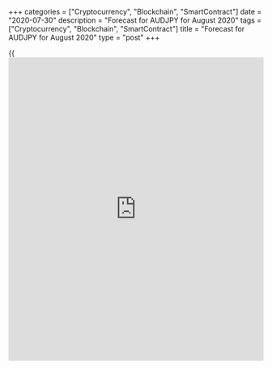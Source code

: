 +++
categories = ["Cryptocurrency", "Blockchain", "SmartContract"]
date = "2020-07-30"
description = "Forecast for AUDJPY for August 2020"
tags = ["Cryptocurrency", "Blockchain", "SmartContract"]
title = "Forecast for AUDJPY for August 2020"
type = "post"
+++

{{<iframe id="large-banner" src="https://www.bounty.group/#slide=5.0" width="100%" height="600" scrolling="no" style="border: 0px solid rgb(216, 221, 230); border-radius: 3px;">}}

July 30, 2020

July 30, 2020

Forex in August: market getting ahead of itself?Dmitri Demidenko

## Fundamental forecast for Forex currencies for August

### Selling the U.S. dollar as a safe-haven asset may have gone too far

To say that July was successful for fans of statistical analysis with a
fundamental perspective is an understatement! Selling [USD/NOK][1] and
[USD/SEK][2] has increased the deposit by a total of 10.1%, buying
Australian and Canadian dollars against the American dollar has
increased it by 4.5%. The Norwegian krone managed to simply hold out
against the hugely popular euro, while the Swedish krona gained 1.5%
against it. Indeed, [Vikings are on the warpath][3]! It will be all the
more interesting to observe the influence of the seasonal factor on the
exchange rates in Forex at the end of the summer.

The Japanese yen and the Swiss franc usually feel the best in August,
strengthening in 26 and 25 cases respectively out of 45. The clear
outsiders were the Australian and New Zealand dollars, as well as the
British pound, which finished two last months of the summer in 1975-2019
in the red zone.

### Rise-and-fall periods

![LiteForex: Forecast for AUDJPY for August 2020][4]

 _Source: BoE, calculation by LiteForex._

A similar picture is observed when studying averages and medians. Among
the leaders are safe-haven currencies and monetary units of oil-
exporting countries, assets that are usually classified as risky are in
the outsiders, although at present, considering the sharp decrease in
rates by the central banks of Australia and New Zealand, there are
doubts of the truth of this statement. In any case, such an alignment of
forces usually occurs when the global appetite for risk decreases, and
it should be noted that there are prerequisites for this.

### Average and median values

![LiteForex: Forecast for AUDJPY for August 2020][5]

 _Source: BoE, calculation by LiteForex._

Based on the leading indicators from Bloomberg, the Chinese economy lost
momentum in July after impressive growth in May-June. The aggravation of
US-China relations has been bothering [investor](https://www.fintechee.com/tutorial-for-forex-trading/investor-mode/)s for a long time, and the
dam could give way at any moment. If we add to this the overbought, in
[terms](https://www.fintechee.com/terms/) of P/E, [S&P 500][6], then the situation becomes threatening for
fans of risky assets. Primarily for Ozzy and Kiwi because of Canberra's
and Wellington's close ties to Beijing. It should be noted that in the
worst times, the Australian and New Zealand dollars lost an average of
2.4% and 3.2% of their value respectively.

### Dynamics of currency rates during rise-and-fall periods

![LiteForex: Forecast for AUDJPY for August 2020][7]

 _Source: BoE, calculation by LiteForex._

The situation for the bulls in [AUD/USD][8] is aggravated by the record
growth of Covid-19 infections toll in certain states of Australia, which
casts doubts about the faster recovery of its economy compared to the
world counterparts. In my opinion, further escalation of the conflict
between Washington and Beijing in August will allow selling [AUD/JPY][9]
and [NZD/JPY][10].

As for the potential weakness of the British pound, the main reasons may
be the deadlock in the Brexit negotiations, the slow return of the GDP
of the U.K. to the trend, as well as the correction of the S&P 500. The
best way to work with these ideas is by selling [GBP/CHF][11]. The Swiss
franc is able to benefit from fears of a second wave of the pandemic in
Europe and worsening macroeconomic statistics of the euro area. These
factors are likely to hold back the further advance of [EUR/USD][12] to
the north.

* * *

P.S. Did you like my article? Share it in social networks: it will be
the best “thank you" :)

Ask me questions and comment below. I’ll be glad to answer your
questions and give necessary explanations.

 **Useful links:**

  * I recommend trying to trade with a reliable broker [here][13]. The system allows you to trade by yourself or copy successful traders from all across the globe.
  * Use my promo-code BLOG for getting deposit bonus 50% on LiteForex platform. Just enter this code in the appropriate field while [depositing][14] your trading account.
  * Telegram channel with high-quality analytics, Forex reviews, training articles, and other useful things for traders <t.me/liteforex>





## Price chart of AUDJPY in real time mode

![Forex in August: market getting ahead of itself?][15]

The content of this article reflects the author’s opinion and does not
necessarily reflect the official position of LiteForex. The material
published on this page is provided for informational purposes only and
should not be considered as the provision of investment advice for the
purposes of Directive 2004/39/EC.

Rate this article:

{{value}}

( {{count}} {{title}} )

   1. my.liteforex.com/trading/chart?symbol=USDNOK
   2. my.liteforex.com/trading/chart?symbol=USDSEK
   3. www.liteforex.com/blog/analysts-opinions/forex-in-july-vikings-are-on-the-warpath/
   4. cdn.liteforex.com/cache/uploads/blog_post/fundamental_analysis/stat1-30-07-20.jpg?w=30&s=af477fb6f66eb5e3c54529db6947cbc8
   5. cdn.liteforex.com/cache/uploads/blog_post/fundamental_analysis/stat2-30-07-20.jpg?w=30&s=37add7025612fc8e167cfddef33fc209
   6. my.liteforex.com/trading/chart?symbol=SPX
   7. cdn.liteforex.com/cache/uploads/blog_post/fundamental_analysis/stat3-30-07-20.jpg?w=30&s=902165b51c7c8fc7e83c89ef30405a99
   8. my.liteforex.com/trading/chart?symbol=AUDUSD
   9. my.liteforex.com/trading/chart?symbol=AUDJPY
   10. my.liteforex.com/trading/chart?symbol=NZDJPY
   11. my.liteforex.com/trading/chart?symbol=GBPCHF
   12. my.liteforex.com/trading/chart?symbol=EURUSD
   13. my.liteforex.com/?category=analysts-opinions&slug=forex-in-august-market-getting-ahead-of-itself&openPopup=%2Fregistration%2Fpopup&utm_source=blog&utm_medium=article&utm_campaign=bonus
   14. my.liteforex.com/deposit/?category=analysts-opinions&slug=forex-in-august-market-getting-ahead-of-itself&promo_code=BLOG&utm_source=blog&utm_medium=article&utm_campaign=bonus
   15. cdn.liteforex.com/cache/uploads/blog_post/fundamental_analysis/liteforex-blog-forex-30-07-20.jpg?q=75&w=1000&s=11cc683bb3f4df9f346c2052b6b33c18